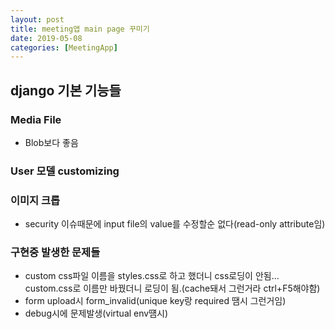 ```yaml
---
layout: post
title: meeting앱 main page 꾸미기
date: 2019-05-08
categories: [MeetingApp]
---
```


## django 기본 기능들
### Media File
* Blob보다 좋음
### User 모델 customizing
### 이미지 크롭
* security 이슈때문에 input file의 value를 수정할순 없다(read-only attribute임)
### 구현중 발생한 문제들
* custom css파일 이름을 styles.css로 하고 했더니 css로딩이 안됨... custom.css로 이름만 바꿨더니 로딩이 됨.(cache돼서 그런거라 ctrl+F5해야함)
* form upload시 form_invalid(unique key랑 required 땜시 그런거임)
* debug시에 문제발생(virtual env떔시)
